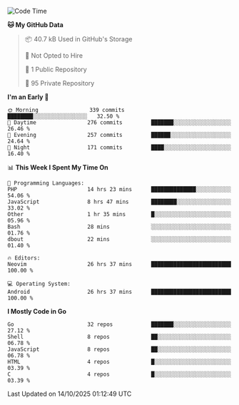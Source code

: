 
<!--START_SECTION:waka-->
![Code Time](http://img.shields.io/badge/Code%20Time-6%2C362%20hrs%2037%20mins-blue)

**🐱 My GitHub Data** 

> 📦 40.7 kB Used in GitHub's Storage 
 > 
> 🚫 Not Opted to Hire
 > 
> 📜 1 Public Repository 
 > 
> 🔑 95 Private Repository 
 > 
**I'm an Early 🐤** 

```text
🌞 Morning                339 commits         ████████░░░░░░░░░░░░░░░░░   32.50 % 
🌆 Daytime                276 commits         ███████░░░░░░░░░░░░░░░░░░   26.46 % 
🌃 Evening                257 commits         ██████░░░░░░░░░░░░░░░░░░░   24.64 % 
🌙 Night                  171 commits         ████░░░░░░░░░░░░░░░░░░░░░   16.40 % 
```


📊 **This Week I Spent My Time On** 

```text
💬 Programming Languages: 
PHP                      14 hrs 23 mins      ██████████████░░░░░░░░░░░   54.06 % 
JavaScript               8 hrs 47 mins       ████████░░░░░░░░░░░░░░░░░   33.02 % 
Other                    1 hr 35 mins        █░░░░░░░░░░░░░░░░░░░░░░░░   05.96 % 
Bash                     28 mins             ░░░░░░░░░░░░░░░░░░░░░░░░░   01.76 % 
dbout                    22 mins             ░░░░░░░░░░░░░░░░░░░░░░░░░   01.40 % 

🔥 Editors: 
Neovim                   26 hrs 37 mins      █████████████████████████   100.00 % 

💻 Operating System: 
Android                  26 hrs 37 mins      █████████████████████████   100.00 % 
```

**I Mostly Code in Go** 

```text
Go                       32 repos            ███████░░░░░░░░░░░░░░░░░░   27.12 % 
Shell                    8 repos             ██░░░░░░░░░░░░░░░░░░░░░░░   06.78 % 
JavaScript               8 repos             ██░░░░░░░░░░░░░░░░░░░░░░░   06.78 % 
HTML                     4 repos             █░░░░░░░░░░░░░░░░░░░░░░░░   03.39 % 
C                        4 repos             █░░░░░░░░░░░░░░░░░░░░░░░░   03.39 % 
```




 Last Updated on 14/10/2025 01:12:49 UTC
<!--END_SECTION:waka-->
